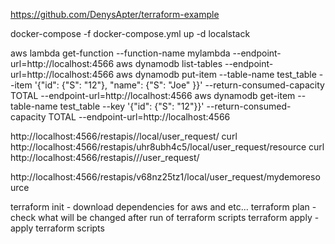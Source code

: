 https://github.com/DenysApter/terraform-example

docker-compose -f docker-compose.yml up -d localstack

aws lambda get-function --function-name mylambda --endpoint-url=http://localhost:4566 
aws dynamodb list-tables --endpoint-url=http://localhost:4566 
aws dynamodb put-item --table-name test_table --item '{"id": {"S": "12"}, "name": {"S": "Joe" }}' --return-consumed-capacity TOTAL --endpoint-url=http://localhost:4566 
aws dynamodb get-item --table-name test_table --key '{"id": {"S": "12"}}' --return-consumed-capacity TOTAL --endpoint-url=http://localhost:4566

http://localhost:4566/restapis//local/user_request/ 
curl http://localhost:4566/restapis/uhr8ubh4c5/local/user_request/resource 
curl http://localhost:4566/restapis///user_request/

http://localhost:4566/restapis/v68nz25tz1/local/user_request/mydemoresource

terraform init - download dependencies for aws and etc... 
terraform plan - check what will be changed after run of terraform scripts 
terraform apply - apply terraform scripts
